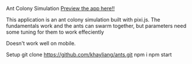 Ant Colony Simulation
[Preview the app here!!](https://khayliang.github.io/ants/)

This application is an ant colony simulation built with pixi.js. The fundamentals work and the ants can swarm together, but parameters need some tuning for them to work effeciently

Doesn't work well on mobile.

Setup
git clone https://github.com/khayliang/ants.git
npm i
npm start
